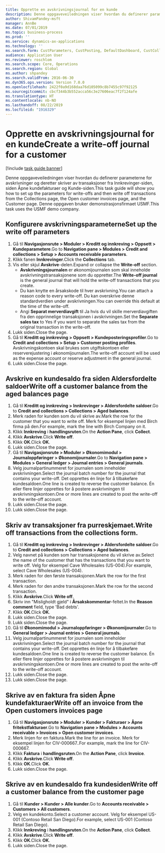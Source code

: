 ```yaml
---
title: Opprette en avskrivningsjournal for en kunde
description: Denne oppgaveveiledningen viser hvordan du definerer parameterne for avskrivninger og deretter skriver av transaksjoner fra Innkrevinger-siden, siden Åpne kundefakturaer og Kunde-siden.
author: ShivamPandey-msft
manager: AnnBe
ms.date: 07/01/2019
ms.topic: business-process
ms.prod: ''
ms.service: dynamics-ax-applications
ms.technology: ''
ms.search.form: CustParameters, CustPosting, DefaultDashboard, CustCollectionsPoolsListPage, CustWriteOff, LedgerJournalTable, LedgerJournalTransDaily, CustCollections, CustOpenInvoicesListPage, CustTable
audience: Application User
ms.reviewer: roschlom
ms.search.scope: Core, Operations
ms.search.region: Global
ms.author: shpandey
ms.search.validFrom: 2016-06-30
ms.dyn365.ops.version: Version 7.0.0
ms.openlocfilehash: 2422f0a9d168daa76d105099c8b7455c97f92125
ms.sourcegitcommit: cbcf344b3b552acca56c3e27606eac7f2f124afe
ms.translationtype: HT
ms.contentlocale: nb-NO
ms.lasthandoff: 08/22/2019
ms.locfileid: "1916329"
---
```

# <a name="create-a-write-off-journal-for-a-customer"></a><span data-ttu-id="c895c-103">Opprette en avskrivningsjournal for en kunde</span><span class="sxs-lookup"><span data-stu-id="c895c-103">Create a write-off journal for a customer</span></span>

[!include [task guide banner](../../includes/task-guide-banner.md)]

<span data-ttu-id="c895c-104">Denne oppgaveveiledningen viser hvordan du definerer parameterne for avskrivninger og deretter skriver av transaksjoner fra Innkrevinger-siden, siden Åpne kundefakturaer og Kunde-siden.</span><span class="sxs-lookup"><span data-stu-id="c895c-104">This task guide will show you how to set up the parameters for write-offs and then write off transactions from the Collections page, the Open customer invoices page, and the Customer page.</span></span> <span data-ttu-id="c895c-105">Denne oppgaven bruker demonstrasjonsfirmaet USMF.</span><span class="sxs-lookup"><span data-stu-id="c895c-105">This task uses the USMF demo company.</span></span>


## <a name="set-up-the-write-off-parameters"></a><span data-ttu-id="c895c-106">Konfigurere avskrivningsparameterne</span><span class="sxs-lookup"><span data-stu-id="c895c-106">Set up the write off parameters</span></span>
1. <span data-ttu-id="c895c-107">Gå til **Navigasjonsrute > Moduler > Kreditt og innkreving > Oppsett > Kundeparametere**.</span><span class="sxs-lookup"><span data-stu-id="c895c-107">Go to **Navigation pane > Modules > Credit and collections > Setup > Accounts receivable parameters**.</span></span>
2. <span data-ttu-id="c895c-108">Klikk fanen **Innkrevinger**.</span><span class="sxs-lookup"><span data-stu-id="c895c-108">Click the **Collections** tab.</span></span>
3. <span data-ttu-id="c895c-109">Vis eller skjul **Avskrive**-delen.</span><span class="sxs-lookup"><span data-stu-id="c895c-109">Expand or collapse the **Write-off** section.</span></span>
    - <span data-ttu-id="c895c-110">**Avskrivningsjournalen** er økonomijournalen som skal inneholde avskrivningstransaksjonene som du oppretter.</span><span class="sxs-lookup"><span data-stu-id="c895c-110">The **Write-off journal** is the general journal that will hold the write-off transactions that you create.</span></span>  
    - <span data-ttu-id="c895c-111">Du kan knytte en årsakskode til hver avskrivning.</span><span class="sxs-lookup"><span data-stu-id="c895c-111">You can attach a reason code to every write-off.</span></span> <span data-ttu-id="c895c-112">Du kan overskrive denne standardverdien under avskrivningen.</span><span class="sxs-lookup"><span data-stu-id="c895c-112">You can override this default at the time of the write-off.</span></span>  
    - <span data-ttu-id="c895c-113">Angi **Separat merverdiavgift** til Ja hvis du vil skille merverdiavgiften fra den opprinnelige transaksjonen i avskrivningen.</span><span class="sxs-lookup"><span data-stu-id="c895c-113">Set the **Separate sales tax** to Yes if you want to separate the sales tax from the original transaction in the write-off.</span></span>  
4. <span data-ttu-id="c895c-114">Lukk siden.</span><span class="sxs-lookup"><span data-stu-id="c895c-114">Close the page.</span></span>
5. <span data-ttu-id="c895c-115">Gå til **Kreditt og innkreving > Oppsett > Kundeposteringsprofiler**.</span><span class="sxs-lookup"><span data-stu-id="c895c-115">Go to **Credit and collections > Setup > Customer posting profiles**.</span></span> <span data-ttu-id="c895c-116">Avskrivningskontoen skal brukes som utgiftskontoen eller reserverejustering i økonomijournalen.</span><span class="sxs-lookup"><span data-stu-id="c895c-116">The write-off account will be used as the expense account or reserve adjustment in the general journal.</span></span>
6. <span data-ttu-id="c895c-117">Lukk siden.</span><span class="sxs-lookup"><span data-stu-id="c895c-117">Close the page.</span></span>

## <a name="write-off-a-customer-balance-from-the-aged-balances-page"></a><span data-ttu-id="c895c-118">Avskrive en kundesaldo fra siden Aldersfordelte saldoer</span><span class="sxs-lookup"><span data-stu-id="c895c-118">Write off a customer balance from the aged balances page</span></span>
1. <span data-ttu-id="c895c-119">Gå til **Kreditt og innkreving > Innkrevinger > Aldersfordelte saldoer**.</span><span class="sxs-lookup"><span data-stu-id="c895c-119">Go to **Credit and collections > Collections > Aged balances**.</span></span>
2. <span data-ttu-id="c895c-120">Merk raden for kunden som du vil skrive av.</span><span class="sxs-lookup"><span data-stu-id="c895c-120">Mark the row for the customer that you want to write off.</span></span> <span data-ttu-id="c895c-121">Merk for eksempel linjen med Birch firma på den.</span><span class="sxs-lookup"><span data-stu-id="c895c-121">For example, mark the line with Birch Company on it.</span></span>
3. <span data-ttu-id="c895c-122">Klikk **Innkreving** i **handlingsruten**.</span><span class="sxs-lookup"><span data-stu-id="c895c-122">On the **Action Pane**, click **Collect**.</span></span>
4. <span data-ttu-id="c895c-123">Klikk **Avskrive**.</span><span class="sxs-lookup"><span data-stu-id="c895c-123">Click **Write off**.</span></span>
5. <span data-ttu-id="c895c-124">Klikk **OK**.</span><span class="sxs-lookup"><span data-stu-id="c895c-124">Click **OK**.</span></span>
6. <span data-ttu-id="c895c-125">Lukk siden.</span><span class="sxs-lookup"><span data-stu-id="c895c-125">Close the page.</span></span>
7. <span data-ttu-id="c895c-126">Gå til **Navigasjonsrute > Moduler > Økonomimodul > Journaloppføringer > Økonomijournaler**.</span><span class="sxs-lookup"><span data-stu-id="c895c-126">Go to **Navigation pane > Modules > General ledger > Journal entries > General journals**.</span></span>
8. <span data-ttu-id="c895c-127">Velg journalpartinummeret for journalen som inneholder avskrivningen.</span><span class="sxs-lookup"><span data-stu-id="c895c-127">Select the journal batch number for the journal that contains your write-off.</span></span> <span data-ttu-id="c895c-128">Det opprettes én linje for å tilbakeføre kundesaldoen.</span><span class="sxs-lookup"><span data-stu-id="c895c-128">One line is created to reverse the customer balance.</span></span> <span data-ttu-id="c895c-129">Én eller flere linjer opprettes for å postere avskrivningen til avskrivningskontoen.</span><span class="sxs-lookup"><span data-stu-id="c895c-129">One or more lines are created to post the write-off to the write-off account.</span></span>  
9. <span data-ttu-id="c895c-130">Lukk siden.</span><span class="sxs-lookup"><span data-stu-id="c895c-130">Close the page.</span></span>
10. <span data-ttu-id="c895c-131">Lukk siden.</span><span class="sxs-lookup"><span data-stu-id="c895c-131">Close the page.</span></span>

## <a name="write-off-transactions-from-the-collections-form"></a><span data-ttu-id="c895c-132">Skriv av transaksjoner fra purreskjemaet.</span><span class="sxs-lookup"><span data-stu-id="c895c-132">Write off transactions from the collections form.</span></span>
1. <span data-ttu-id="c895c-133">Gå til **Kreditt og innkreving > Innkrevinger > Aldersfordelte saldoer**.</span><span class="sxs-lookup"><span data-stu-id="c895c-133">Go to **Credit and collections > Collections > Aged balances**.</span></span>
2. <span data-ttu-id="c895c-134">Velg navnet på kunden som har transaksjonene du vil skrive av.</span><span class="sxs-lookup"><span data-stu-id="c895c-134">Select the name of the customer that has the transactions that you want to write off.</span></span> <span data-ttu-id="c895c-135">Velg for eksempel Cave Wholesales (US-004).</span><span class="sxs-lookup"><span data-stu-id="c895c-135">For example, select Cave Wholesales (US-004).</span></span>
3. <span data-ttu-id="c895c-136">Merk raden for den første transaksjonen.</span><span class="sxs-lookup"><span data-stu-id="c895c-136">Mark the row for the first transaction.</span></span>
4. <span data-ttu-id="c895c-137">Merk raden for den andre transaksjonen.</span><span class="sxs-lookup"><span data-stu-id="c895c-137">Mark the row for the second transaction.</span></span>
5. <span data-ttu-id="c895c-138">Klikk **Avskrive**.</span><span class="sxs-lookup"><span data-stu-id="c895c-138">Click **Write off**.</span></span>
6. <span data-ttu-id="c895c-139">Skriv inn "Misligholdt gjeld" i **Årsakskommentar**-feltet.</span><span class="sxs-lookup"><span data-stu-id="c895c-139">In the **Reason comment** field, type 'Bad debts'.</span></span>
7. <span data-ttu-id="c895c-140">Klikk **OK**.</span><span class="sxs-lookup"><span data-stu-id="c895c-140">Click **OK**.</span></span>
8. <span data-ttu-id="c895c-141">Lukk siden.</span><span class="sxs-lookup"><span data-stu-id="c895c-141">Close the page.</span></span>
9. <span data-ttu-id="c895c-142">Lukk siden.</span><span class="sxs-lookup"><span data-stu-id="c895c-142">Close the page.</span></span>
10. <span data-ttu-id="c895c-143">Gå til **Økonomimodul > Journaloppføringer > Økonomijournaler**.</span><span class="sxs-lookup"><span data-stu-id="c895c-143">Go to **General ledger > Journal entries > General journals**.</span></span>
11. <span data-ttu-id="c895c-144">Velg journalpartinummeret for journalen som inneholder avskrivningen.</span><span class="sxs-lookup"><span data-stu-id="c895c-144">Select the journal batch number for the journal that contains your write-off.</span></span> <span data-ttu-id="c895c-145">Det opprettes én linje for å tilbakeføre kundesaldoen.</span><span class="sxs-lookup"><span data-stu-id="c895c-145">One line is created to reverse the customer balance.</span></span> <span data-ttu-id="c895c-146">Én eller flere linjer opprettes for å postere avskrivningen til avskrivningskontoen.</span><span class="sxs-lookup"><span data-stu-id="c895c-146">One or more lines are created to post the write-off to the write-off account.</span></span>  
12. <span data-ttu-id="c895c-147">Lukk siden.</span><span class="sxs-lookup"><span data-stu-id="c895c-147">Close the page.</span></span>
13. <span data-ttu-id="c895c-148">Lukk siden.</span><span class="sxs-lookup"><span data-stu-id="c895c-148">Close the page.</span></span>

## <a name="write-off-an-invoice-from-the-open-customers-invoices-page"></a><span data-ttu-id="c895c-149">Skrive av en faktura fra siden Åpne kundefakturaer</span><span class="sxs-lookup"><span data-stu-id="c895c-149">Write off an invoice from the Open customers invoices page</span></span>
1. <span data-ttu-id="c895c-150">Gå til **Navigasjonsrute > Moduler > Kunder > Fakturaer > Åpne fritekstfakturaer**.</span><span class="sxs-lookup"><span data-stu-id="c895c-150">Go to **Navigation pane > Modules > Accounts receivable > Invoices > Open customer invoices**.</span></span>
2. <span data-ttu-id="c895c-151">Merk linjen for en faktura.</span><span class="sxs-lookup"><span data-stu-id="c895c-151">Mark the line for an invoice.</span></span> <span data-ttu-id="c895c-152">Merk for eksempel linjen for CIV-000667..</span><span class="sxs-lookup"><span data-stu-id="c895c-152">For example, mark the line for CIV-000667.</span></span>
3. <span data-ttu-id="c895c-153">Klikk **Faktura** i **handlingsruten**.</span><span class="sxs-lookup"><span data-stu-id="c895c-153">On the **Action Pane**, click **Invoice**.</span></span>
4. <span data-ttu-id="c895c-154">Klikk **Avskrive**.</span><span class="sxs-lookup"><span data-stu-id="c895c-154">Click **Write off**.</span></span>
5. <span data-ttu-id="c895c-155">Klikk **OK**.</span><span class="sxs-lookup"><span data-stu-id="c895c-155">Click **OK**.</span></span>
6. <span data-ttu-id="c895c-156">Lukk siden.</span><span class="sxs-lookup"><span data-stu-id="c895c-156">Close the page.</span></span>

## <a name="write-off-a-customer-balance-from-the-customer-page"></a><span data-ttu-id="c895c-157">Skrive av en kundesaldo fra kundesiden</span><span class="sxs-lookup"><span data-stu-id="c895c-157">Write off a customer balance from the customer page</span></span>
1. <span data-ttu-id="c895c-158">Gå til **Kunder > Kunder > Alle kunder**.</span><span class="sxs-lookup"><span data-stu-id="c895c-158">Go to **Accounts receivable > Customers > All customers**.</span></span>
2. <span data-ttu-id="c895c-159">Velg en kundekonto.</span><span class="sxs-lookup"><span data-stu-id="c895c-159">Select a customer account.</span></span> <span data-ttu-id="c895c-160">Velg for eksempel US-001 (Contoso Retail San Diego).</span><span class="sxs-lookup"><span data-stu-id="c895c-160">For example, select US-001 (Contoso Retail San Diego).</span></span>
3. <span data-ttu-id="c895c-161">Klikk **Innkreving** i **handlingsruten**.</span><span class="sxs-lookup"><span data-stu-id="c895c-161">On the **Action Pane**, click **Collect**.</span></span>
4. <span data-ttu-id="c895c-162">Klikk **Avskrive**.</span><span class="sxs-lookup"><span data-stu-id="c895c-162">Click **Write off**.</span></span>
5. <span data-ttu-id="c895c-163">Klikk **OK**.</span><span class="sxs-lookup"><span data-stu-id="c895c-163">Click **OK**.</span></span>
6. <span data-ttu-id="c895c-164">Lukk siden.</span><span class="sxs-lookup"><span data-stu-id="c895c-164">Close the page.</span></span>

